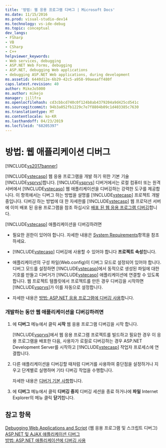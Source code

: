 ```yaml
---
title: '방법: 웹 응용 프로그램 디버그 | Microsoft Docs'
ms.date: 11/15/2016
ms.prod: visual-studio-dev14
ms.technology: vs-ide-debug
ms.topic: conceptual
dev_langs:
- FSharp
- VB
- CSharp
- C++
helpviewer_keywords:
- Web services, debugging
- ASP.NET Web Forms, debugging
- ASP.NET, debugging Web applications
- debugging ASP.NET Web applications, during development
ms.assetid: 6440d12e-6b29-42c5-a958-99aeaaff480f
caps.latest.revision: 40
author: MikeJo5000
ms.author: mikejo
manager: jillfra
ms.openlocfilehash: cd3cbbcd740c0f124b8ab4379204a9d425cd541c
ms.sourcegitcommit: 94b3a052fb1229c7e7f8804b09c1d403385c7630
ms.translationtype: MT
ms.contentlocale: ko-KR
ms.lasthandoff: 04/23/2019
ms.locfileid: "68205397"
---
```

# <a name="how-to-debug-web-applications"></a>방법: 웹 애플리케이션 디버그
[!INCLUDE[vs2017banner](../includes/vs2017banner.md)]

[!INCLUDE[vstecasp](../includes/vstecasp-md.md)] 웹 응용 프로그램을 개발 하기 위한 기본 기술 [!INCLUDE[vsprvs](../includes/vsprvs-md.md)]합니다. [!INCLUDE[vsprvs](../includes/vsprvs-md.md)] 디버거에서는 로컬 컴퓨터 또는 원격 서버에서 [!INCLUDE[vstecasp](../includes/vstecasp-md.md)] 웹 애플리케이션을 디버깅하는 강력한 도구를 제공합니다. 이 항목에서는 디버그 하는 방법을 설명를 [!INCLUDE[vstecasp](../includes/vstecasp-md.md)] 프로젝트 개발 중입니다. 디버깅 하는 방법에 대 한 자세한를 [!INCLUDE[vstecasp](../includes/vstecasp-md.md)] 웹 프로덕션 서버에 이미 배포 된 응용 프로그램을 참조 하십시오 [배포 된 웹 응용 프로그램 디버깅](../debugger/debugging-deployed-web-applications.md)합니다.  
  
 [!INCLUDE[vstecasp](../includes/vstecasp-md.md)] 애플리케이션을 디버깅하려면  
  
- 필요한 권한이 있어야 합니다. 자세한 내용은 [System Requirements](../debugger/aspnet-debugging-system-requirements.md)항목을 참조하세요.  
  
- [!INCLUDE[vstecasp](../includes/vstecasp-md.md)] 디버깅에 사용할 수 있어야 합니다 **프로젝트 속성**합니다.  
  
- 애플리케이션의 구성 파일(Web.config)이 디버그 모드로 설정되어 있어야 합니다. 디버그 모드를 설정하면 [!INCLUDE[vstecasp](../includes/vstecasp-md.md)]에서 동적으로 생성된 파일에 대한 기호를 만들고 디버거가 [!INCLUDE[vstecasp](../includes/vstecasp-md.md)] 애플리케이션에 연결할 수 있도록 합니다. 웹 프로젝트 템플릿에서 프로젝트를 만든 경우 디버깅을 시작하면 [!INCLUDE[vsprvs](../includes/vsprvs-md.md)]가 이를 자동으로 설정합니다.  
  
- 자세한 내용은 [방법: ASP.NET 응용 프로그램에 디버깅 사용](../debugger/how-to-enable-debugging-for-aspnet-applications.md)합니다.  
  
### <a name="to-debug-a-web-application-during-development"></a>개발하는 동안 웹 애플리케이션을 디버깅하려면  
  
1. 에 **디버그** 메뉴에서 클릭 **시작** 웹 응용 프로그램 디버깅을 시작 합니다.  
  
     [!INCLUDE[vsprvs](../includes/vsprvs-md.md)]에서 웹 응용 프로그램 프로젝트를 빌드하고 필요한 경우 이 응용 프로그램을 배포한 다음, 사용자가 로컬로 디버깅하는 경우 ASP.NET Development Server를 시작하고 [!INCLUDE[vstecasp](../includes/vstecasp-md.md)] 작업자 프로세스에 연결합니다.  
  
2. 다른 애플리케이션을 디버깅할 때처럼 디버거를 사용하여 중단점을 설정하거나 지우고 단계별로 실행하며 기타 디버깅 작업을 수행합니다.  
  
     자세한 내용은 [디버거 기본 사항](../debugger/debugger-basics.md)합니다.  
  
3. 에 **디버그** 메뉴에서 클릭 **디버깅 중지** 디버깅 세션을 종료 하거나에 **파일** Internet Explorer의 메뉴 클릭 **닫기**합니다.  
  
## <a name="see-also"></a>참고 항목  
 [Debugging Web Applications and Script](../debugger/debugging-web-applications-and-script.md) (웹 응용 프로그램 및 스크립트 디버그)  
 [ASP.NET 및 AJAX 애플리케이션 디버그](../debugger/debugging-aspnet-and-ajax-applications.md)   
 [방법: ASP.NET 애플리케이션에 디버깅 사용](../debugger/how-to-enable-debugging-for-aspnet-applications.md)
